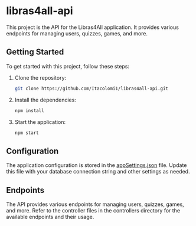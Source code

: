 # libras4all-api

This project is the API for the Libras4All application. It provides various endpoints for managing users, quizzes, games, and more.

## Getting Started

To get started with this project, follow these steps:

1. Clone the repository:
    ```sh
    git clone https://github.com/Itacolomi1/libras4all-api.git
    ```

2. Install the dependencies:
    ```sh
    npm install
    ```

3. Start the application:
    ```sh
    npm start
    ```

## Configuration

The application configuration is stored in the [appSettings.json](http://_vscodecontentref_/0) file. Update this file with your database connection string and other settings as needed.

## Endpoints

The API provides various endpoints for managing users, quizzes, games, and more. Refer to the controller files in the controllers directory for the available endpoints and their usage.
